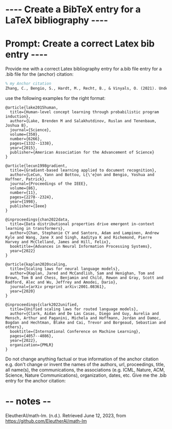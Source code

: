 # ---- Create a BibTeX entry for a LaTeX bibliography ----

# Prompt: Create a correct Latex bib entry ----
Provide me with a correct Latex bibliography entry for a.bib file entry for a .bib file for the (anchor) citation:
```latex 
% my Anchor citation
Zhang, C., Bengio, S., Hardt, M., Recht, B., & Vinyals, O. (2021). Understanding deep learning (still) requires rethinking generalization. Communications of the ACM, 64(3), 107–115. https://doi.org/10.1145/3446776
```
use the following examples for the right format:
```Examples to follow:
@article{lake2015human,
  title={Human-level concept learning through probabilistic program induction},
  author={Lake, Brenden M and Salakhutdinov, Ruslan and Tenenbaum, Joshua B},
  journal={Science},
  volume={350},
  number={6266},
  pages={1332--1338},
  year={2015},
  publisher={American Association for the Advancement of Science}
}

@article{lecun1998gradient,
  title={Gradient-based learning applied to document recognition},
  author={LeCun, Yann and Bottou, L{\'e}on and Bengio, Yoshua and Haffner, Patrick},
  journal={Proceedings of the IEEE},
  volume={86},
  number={11},
  pages={2278--2324},
  year={1998},
  publisher={Ieee}
}

@inproceedings{chan2022data,
  title={Data distributional properties drive emergent in-context learning in transformers},
  author={Chan, Stephanie CY and Santoro, Adam and Lampinen, Andrew Kyle and Wang, Jane X and Singh, Aaditya K and Richemond, Pierre Harvey and McClelland, James and Hill, Felix},
  booktitle={Advances in Neural Information Processing Systems},
  year={2022}
}

@article{kaplan2020scaling,
  title={Scaling laws for neural language models},
  author={Kaplan, Jared and McCandlish, Sam and Henighan, Tom and Brown, Tom B and Chess, Benjamin and Child, Rewon and Gray, Scott and Radford, Alec and Wu, Jeffrey and Amodei, Dario},
  journal={arXiv preprint arXiv:2001.08361},
  year={2020}
}

@inproceedings{clark2022unified,
  title={Unified scaling laws for routed language models},
  author={Clark, Aidan and De Las Casas, Diego and Guy, Aurelia and Mensch, Arthur and Paganini, Michela and Hoffmann, Jordan and Damoc, Bogdan and Hechtman, Blake and Cai, Trevor and Borgeaud, Sebastian and others},
  booktitle={International Conference on Machine Learning},
  pages={4057--4086},
  year={2022},
  organization={PMLR}
}
```
Do not change anything factual or true information of the anchor citation 
e.g. don't change or invent the names of the authors, url, proceedings, title, all name(s), the communications, 
the associations (e.g. ICML, Nature, ACM, Science, Nature Communications), organization, dates, etc.
Give me the .bib entry for the anchor citation:


# -- notes --

EleutherAI/math-lm. (n.d.). Retrieved June 12, 2023, from https://github.com/EleutherAI/math-lm
